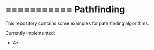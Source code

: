 ===========
Pathfinding
===========

This repository contains some examples for path finding algorithms.

Currently implemented:
* A*

